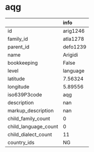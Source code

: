 # aqg
|                      | info     |
|:---------------------|:---------|
| id                   | arig1246 |
| family_id            | atla1278 |
| parent_id            | defo1239 |
| name                 | Arigidi  |
| bookkeeping          | False    |
| level                | language |
| latitude             | 7.56324  |
| longitude            | 5.89556  |
| iso639P3code         | aqg      |
| description          | nan      |
| markup_description   | nan      |
| child_family_count   | 0        |
| child_language_count | 0        |
| child_dialect_count  | 11       |
| country_ids          | NG       |